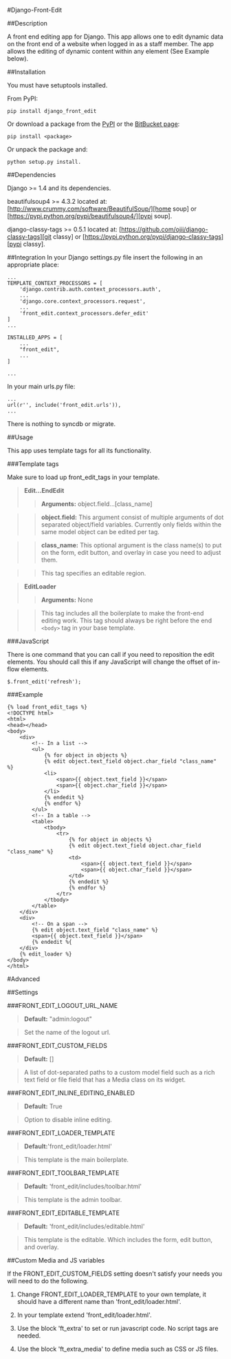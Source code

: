 #Django-Front-Edit

##Description

A front end editing app for Django. This app allows one to edit dynamic data on
the front end of a website when logged in as a staff member. The app allows
the editing of dynamic content within any element (See Example below).

##Installation

You must have setuptools installed.

From PyPI:

    pip install django_front_edit

Or download a package from the [PyPI][PyPI Page] or the [BitBucket page][Bit Page]:

    pip install <package>

Or unpack the package and:

    python setup.py install.

[PyPI Page]: https://pypi.python.org/pypi/django_front_edit
[Bit Page]: https://bitbucket.org/dwaiter/django-front-edit/downloads

##Dependencies

Django >= 1.4 and its dependencies.

beautifulsoup4 >= 4.3.2 located at: [http://www.crummy.com/software/BeautifulSoup/][home soup] or
[https://pypi.python.org/pypi/beautifulsoup4/][pypi soup].

django-classy-tags >= 0.5.1 located at: [https://github.com/ojii/django-classy-tags][git classy] or
[https://pypi.python.org/pypi/django-classy-tags][pypi classy].

[home soup]: http://www.crummy.com/software/BeautifulSoup/
[pypi soup]: https://pypi.python.org/pypi/beautifulsoup4/

[git classy]: https://github.com/ojii/django-classy-tags
[pypi classy]: https://pypi.python.org/pypi/django-classy-tags

##Integration
In your Django settings.py file insert the following in an appropriate place:

    ...
    TEMPLATE_CONTEXT_PROCESSORS = [
        'django.contrib.auth.context_processors.auth',
        ...
        'django.core.context_processors.request',
        ...
        'front_edit.context_processors.defer_edit'
    ]
    ...

    INSTALLED_APPS = [
        ...
        "front_edit",
        ...
    ]

    ...

In your main urls.py file:

    ...
    url(r'', include('front_edit.urls')),
    ...

There is nothing to syncdb or migrate.

##Usage

This app uses template tags for all its functionality.

###Template tags

Make sure to load up front\_edit\_tags in your template.

> **Edit...EndEdit**
>> **Arguments:** object.field...[class\_name]

>> **object.field:** This argument consist of multiple arguments of dot separated
object/field variables. Currently only fields within the same model object can
be edited per tag.

>> **class\_name:** This optional argument is the class name(s) to put on the
form, edit button, and overlay in case you need to adjust them.

>> This tag specifies an editable region.

> **EditLoader**
>> **Arguments:** None

>> This tag includes all the boilerplate to make the front-end editing work.
This tag should always be right before the end `<body>` tag in your base template.

###JavaScript

There is one command that you can call if you need to reposition the edit elements.
You should call this if any JavaScript will change the offset of in-flow elements.

    $.front_edit('refresh');

###Example

    {% load front_edit_tags %}
    <!DOCTYPE html>
    <html>
    <head></head>
    <body>
        <div>
            <!-- In a list -->
            <ul>
                {% for object in objects %}
                {% edit object.text_field object.char_field "class_name" %}
                <li>
                    <span>{{ object.text_field }}</span>
                    <span>{{ object.char_field }}</span>
                </li>
                {% endedit %}
                {% endfor %}
            </ul>
            <!-- In a table -->
            <table>
                <tbody>
                    <tr>
                        {% for object in objects %}
                        {% edit object.text_field object.char_field "class_name" %}
                        <td>
                            <span>{{ object.text_field }}</span>
                            <span>{{ object.char_field }}</span>
                        </td>
                        {% endedit %}
                        {% endfor %}
                    </tr>
                </tbody>
            </table>
        </div>
        <div>
            <!-- On a span -->
            {% edit object.text_field "class_name" %}
            <span>{{ object.text_field }}</span>
            {% endedit %{
        </div>
        {% edit_loader %}
    </body>
    </html>

#Advanced

##Settings

###FRONT\_EDIT\_LOGOUT\_URL\_NAME
> **Default:** "admin:logout"

> Set the name of the logout url.

###FRONT\_EDIT\_CUSTOM\_FIELDS
> **Default:** []

> A list of dot-separated paths to a custom model field such as a rich text field
or file field that has a Media class on its widget.

###FRONT\_EDIT\_INLINE\_EDITING\_ENABLED
> **Default:** True

> Option to disable inline editing.

###FRONT\_EDIT\_LOADER\_TEMPLATE
> **Default:**'front\_edit/loader.html'

> This template is the main boilerplate.

###FRONT\_EDIT\_TOOLBAR\_TEMPLATE
> **Default:** 'front\_edit/includes/toolbar.html'

> This template is the admin toolbar.

###FRONT\_EDIT\_EDITABLE\_TEMPLATE
> **Default:** 'front\_edit/includes/editable.html'

> This template is the editable. Which includes the form, edit button, and overlay.

##Custom Media and JS variables

If the FRONT\_EDIT\_CUSTOM\_FIELDS setting doesn't satisfy your needs you will
need to do the following.

1. Change FRONT\_EDIT\_LOADER\_TEMPLATE to your own template, it should
have a different name than 'front_edit/loader.html'.

2. In your template extend 'front_edit/loader.html'.

3. Use the block 'ft\_extra' to set or run javascript code. No script tags
are needed.

4. Use the block 'ft\_extra\_media' to define media such as CSS or JS files.
